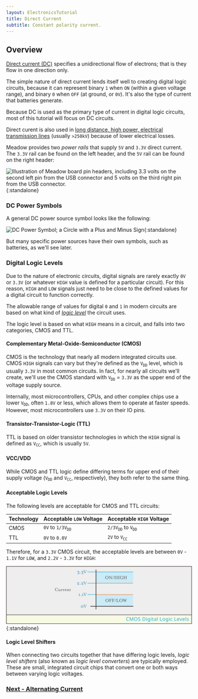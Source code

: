 ```yaml
---
layout: ElectronicsTutorial
title: Direct Current
subtitle: Constant polarity current.
---
```


## Overview

[Direct current (DC)](https://en.wikipedia.org/wiki/Direct_current) specifies a unidirectional flow of electrons; that is they flow in one direction only.

The simple nature of direct current lends itself well to creating digital logic circuits, because it can represent binary `1` when `ON` (within a given voltage range), and binary `0` when `OFF` (at ground, or `0V`). It's also the type of current that batteries generate.
 
Because DC is used as the primary type of current in digital logic circuits, most of this tutorial will focus on DC circuits.

Direct curent is also used in [long distance, high power, electrical transmission lines](https://en.wikipedia.org/wiki/High-voltage_direct_current) (usually `>250kV`) because of lower electrical losses.

Meadow provides two _power rails_ that supply `5V` and `3.3V` direct current. The `3.3V` rail can be found on the left header, and the `5V` rail can be found on the right header:

![Illustration of Meadow board pin headers, including 3.3 volts on the second left pin from the USB connector and 5 volts on the third right pin from the USB connector.](/Common_Files/Meadow_F7_Micro_Pinout.svg){:standalone}

### DC Power Symbols

A general DC power source symbol looks like the following:

![DC Power Symbol; a Circle with a Plus and Minus Sign](/Common_Files/Circuit_Symbols/DC_Power.svg){:standalone}

But many specific power sources have their own symbols, such as batteries, as we'll see later.

### Digital Logic Levels

Due to the nature of electronic circuits, digital signals are rarely exactly `0V` or `3.3V` (or whatever `HIGH` value is defined for a particular circuit). For this reason, `HIGH` and `LOW` signals just need to be close to the defined values for a digital circuit to function correctly.

The allowable range of values for digital `0` and `1` in modern circuits are based on what kind of [_logic level_](https://en.wikipedia.org/wiki/Logic_level) the circuit uses.

The logic level is based on what `HIGH` means in a circuit, and falls into two categories, CMOS and TTL.

#### Complementary Metal-Oxide-Semiconductor (CMOS)

CMOS is the technology that nearly all modern integrated circuits use. CMOS `HIGH` signals can vary but they're defined as the `V`<sub>`DD`</sub> level, which is usually `3.3V` in most common circuits. In fact, for nearly all circuits we'll create, we'll use the CMOS standard with `V`<sub>`DD`</sub> = `3.3V` as the upper end of the voltage supply source. 

Internally, most microcontrollers, CPUs, and other complex chips use a lower `V`<sub>`DD`</sub>, often `1.8V` or less, which allows them to operate at faster speeds. However, most microcontrollers use `3.3V` on their IO pins.

#### Transistor-Transistor-Logic (TTL)

TTL is based on older transistor technologies in which the `HIGH` signal is defined as `V`<sub>`CC`</sub>, which is usually `5V`. 

#### VCC/VDD

While CMOS and TTL logic define differing terms for upper end of their supply voltage (`V`<sub>`DD`</sub> and `V`<sub>`CC`</sub>, respectively), they both refer to the same thing.

#### Acceptable Logic Levels

The following levels are acceptable for CMOS and TTL circuits:

| Technology | Acceptable `LOW` Voltage | Acceptable `HIGH` Voltage |
|------------|--------------------------|---------------------------|
| CMOS       | `0V` to `1/3V`<sub>`DD`</sub> | `2/3V`<sub>`DD`</sub> to `V`<sub>`DD`</sub>|
| TTL        | `0V` to `0.8V`           | `2V` to `V`<sub>`CC`</sub> |

Therefore, for a `3.3V` CMOS circuit, the acceptable levels are between `0V` - `1.1V` for `LOW`, and `2.2V` - `3.3V` for `HIGH`:

![illustration of digital signal where on/high can be between 2.2 volts and 3.3 volts, and off/low can be 0 volts to 1.1 volts.](../Support_Files/CMOS_Digital_Logic_Levels.svg){:standalone}

#### Logic Level Shifters

When connecting two circuits together that have differing logic levels, _logic level shifters_ (also known as _logic level converters_) are typically employed. These are small, integrated circuit chips that convert one or both ways between varying logic voltages.


### [Next - Alternating Current](../Alternating_Current)
